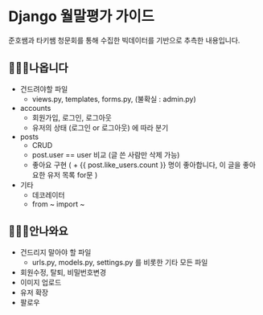 # Django 월말평가 가이드 

준호쌤과 타키쌤 청문회를 통해 수집한 빅데이터를 기반으로 추측한 내용입니다.



## 🙆🏻‍♀️나옵니다

- 건드려야할 파일
  - views.py, templates, forms.py, (불확실 : admin.py)
- accounts
  - 회원가입, 로그인, 로그아웃
  - 유저의 상태 (로그인 or 로그아웃) 에 따라 분기
- posts
  - CRUD
  - post.user == user 비교 (글 쓴 사람만 삭제 가능)
  - 좋아요 구현 ( + {{ post.like_users.count }} 명이 좋아합니다, 이 글을 좋아요한 유저 목록 for문 )
- 기타
  - 데코레이터
  - from ~ import ~



## 🙅🏻‍♀️안나와요

- 건드리지 말아야 할 파일
  - urls.py, models.py, settings.py 를 비롯한 기타 모든 파일
- 회원수정, 탈퇴, 비밀번호변경
- 이미지 업로드
- 유저 확장
- 팔로우



